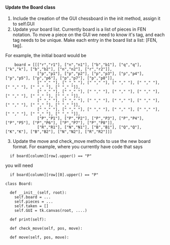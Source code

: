 #### Update the Board class
1. Include the creation of the GUI chessboard in the init method, assign it to self.GUI
2. Update your board list. Currently board is a list of pieces in FEN notation. To move a piece on the GUI we need to know it's tag, and each tag needs to be unique. Make each entry in the board list a list: [FEN, tag]. 

For example, the initial board would be
```  
    board = [[["r","r1"], ["n","n1"], ["b","b1"], ["q","q"], ["k","k"], ["b","b2"], ["n","n2"], ["r","r2"]],
              ["p","p1"], ["p","p2"], ["p","p3"], ["p","p4"], ["p","p5"], ["p","p6"], ["p","p7"], ["p","p8"]],
              [" "," "], [" "," "], [" "," "], [" "," "], [" "," "], [" "," "], [" "," "], [" "," "]],
              [" "," "], [" "," "], [" "," "], [" "," "], [" "," "], [" "," "], [" "," "], [" "," "]],
              [" "," "], [" "," "], [" "," "], [" "," "], [" "," "], [" "," "], [" "," "], [" "," "]],
              [" "," "], [" "," "], [" "," "], [" "," "], [" "," "], [" "," "], [" "," "], [" "," "]],
              ["P","P1"], ["P","P2"], ["P","P3"], ["P","P4"], ["P","P5"], ["P","P6"], ["P","P7"], ["P","P8"]],
              ["R","R1"], ["N","N1"], ["B","B1"], ["Q","Q"], ["K","K"], ["B","B2"], ["N","N2"], ["R","R2"]]]
```

3. Update the move and check_move methods to use the new board format. For example, where you currently have code that says
```
  if board[column][row].upper() == "P"
```
you will need 
```
  if board[column][row][0].upper() == "P"
```

```
class Board:
  
  def __init__(self, root):
    self.board = ...
    self.pieces = ...
    self.taken = []
    self.GUI = tk.canvas(root, ....)
    
  def print(self):

  def check_move(self, pos, move):
  
  def move(self, pos, move):
```
